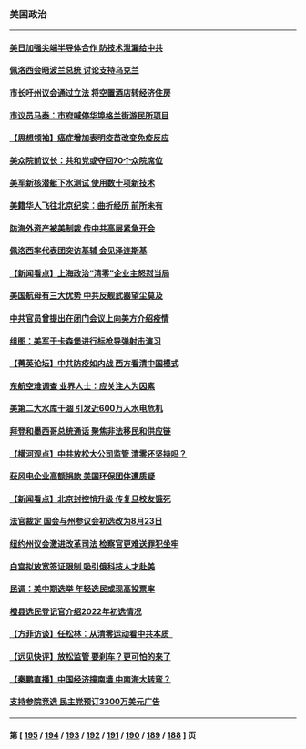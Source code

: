 ### 美国政治
---
#### [美日加强尖端半导体合作 防技术泄漏给中共](../../pages/ncid1078159/n13725683.md) 
#### [佩洛西会晤波兰总统 讨论支持乌克兰](../../pages/ncid1078159/n13725544.md) 
#### [市长吁州议会通过立法 将空置酒店转经济住房](../../pages/ncid1078159/n13725212.md) 
#### [市议员马泰：市府喊停华埠格兰街游民所项目](../../pages/ncid1078159/n13725214.md) 
#### [【思想领袖】癌症增加表明疫苗改变免疫反应](../../pages/ncid1078159/n13723598.md) 
#### [美众院前议长：共和党或夺回70个众院席位](../../pages/ncid1078159/n13724953.md) 
#### [美军新核潜艇下水测试  使用数十项新技术](../../pages/ncid1078159/n13724976.md) 
#### [美籍华人飞往北京纪实：曲折经历 前所未有](../../pages/ncid1078159/n13724892.md) 
#### [防海外资产被美制裁 传中共高层紧急开会](../../pages/ncid1078159/n13724802.md) 
#### [佩洛西率代表团突访基辅 会见泽连斯基](../../pages/ncid1078159/n13724678.md) 
#### [【新闻看点】上海政治“清零”企业主怒怼当局](../../pages/ncid1078159/n13724334.md) 
#### [美国航母有三大优势 中共反舰武器望尘莫及](../../pages/ncid1078159/n13710322.md) 
#### [中共官员曾提出在闭门会议上向美方介绍疫情](../../pages/ncid1078159/n13724461.md) 
#### [组图：美军于卡森堡进行标枪导弹射击演习](../../pages/ncid1078159/n13723972.md) 
#### [【菁英论坛】中共防疫如内战 西方看清中国模式](../../pages/ncid1078159/n13724211.md) 
#### [东航空难调查 业界人士：应关注人为因素](../../pages/ncid1078159/n13724333.md) 
#### [美第二大水库干涸 引发近600万人水电危机](../../pages/ncid1078159/n13724250.md) 
#### [拜登和墨西哥总统通话 聚焦非法移民和供应链](../../pages/ncid1078159/n13724128.md) 
#### [【横河观点】中共放松大公司监管 清零还坚持吗？](../../pages/ncid1078159/n13723664.md) 
#### [获风电企业高额捐款 美国环保团体遭质疑](../../pages/ncid1078159/n13723991.md) 
#### [【新闻看点】北京封控悄升级 传复旦校友饿死](../../pages/ncid1078159/n13723660.md) 
#### [法官裁定 国会与州参议会初选改为8月23日](../../pages/ncid1078159/n13723832.md) 
#### [纽约州议会激进改革司法 检察官更难送罪犯坐牢](../../pages/ncid1078159/n13723875.md) 
#### [白宫拟放宽签证限制 吸引俄科技人才赴美](../../pages/ncid1078159/n13723778.md) 
#### [民调：美中期选举 年轻选民或现高投票率](../../pages/ncid1078159/n13723681.md) 
#### [橙县选民登记官介绍2022年初选情况](../../pages/ncid1078159/n13723733.md) 
#### [【方菲访谈】任松林：从清零运动看中共本质  ](../../pages/ncid1078159/n13723618.md) 
#### [【远见快评】放松监管 要刹车？更可怕的来了](../../pages/ncid1078159/n13723638.md) 
#### [【秦鹏直播】中国经济撞南墙 中南海大转弯？](../../pages/ncid1078159/n13723657.md) 
#### [支持参院竞选 民主党预订3300万美元广告](../../pages/ncid1078159/n13723590.md) 

---
#### 第 [ [195](./195.md) / [194](./194.md) / [193](./193.md) / [192](./192.md) / [191](./191.md) / [190](./190.md) / [189](./189.md) / [188](./188.md) ] 页
